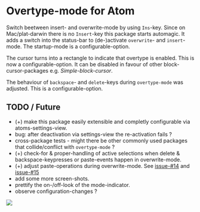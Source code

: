 # Overtype-mode for Atom

Switch beetween insert- and overwrite-mode by using `Ins`-key.
Since on Mac/plat-darwin there is no `Insert`-key this package starts automagic. It adds a switch into the status-bar to (de-)activate `overwrite`- and `insert`-mode. The startup-mode is a configurable-option.

The cursor turns into a rectangle to indicate that overtype is enabled. This is now a configurable-option. It can be disabled in favour of other block-cursor-packages e.g. *Simple-block-cursor*.

The behaviour of `backspace`- and `delete`-keys during `overtype-mode` was adjusted. This is a configurable-option.


## TODO / Future
- (+) make this package easily extensible and completly configurable via atoms-settings-view.
- bug: after deactivation via settings-view the re-activation fails ?
- cross-package tests - might there be other commonly used packages that collide/conflict with `overtype-mode` ?
- (+) check-for & proper-handling of active selections when delete & backspace-keypresses or paste-events happen in overwrite-mode.
- (+) adjust paste-operations during overwrite-mode. See [issue-#14](https://github.com/brunetton/atom-overtype-mode/issues/14) and [issue-#15](https://github.com/brunetton/atom-overtype-mode/issues/15)
- add some more screen-shots.
- prettify the on-/off-look of the mode-indicator.
- observe configuration-changes ?


![](http://i.imgur.com/DejekQN.gif)
